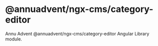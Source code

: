 
# @annuadvent/ngx-cms/category-editor

Annu Advent @annuadvent/ngx-cms/category-editor Angular Library module.
